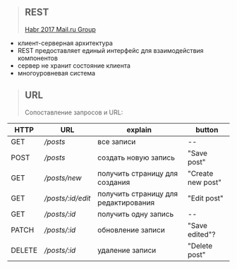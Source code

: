 >## REST
>[Habr 2017 Mail.ru Group](https://habr.com/en/company/mailru/blog/345184/#comments)
- клиент-серверная архитектура
- REST предоставляет единый интерфейс для взаимодействия компонентов
- сервер не хранит состояние клиента
- многоуровневая система
>## URL
>Сопоставление запросов и URL:
>
|HTTP|URL|explain|button
|--|--|--|--|
|GET|*/posts*|все записи|--|
|POST|*/posts*|создать новую запись|"Save post"|
|GET|*/posts/new*|получить страницу для создания|"Create new post"|
|GET|*/posts/:id/edit*|получить страницу для редактирования|"Edit post"|
|GET|*/posts/:id*|получить одну запись|--|
|PATCH|*/posts/:id*|обновление записи|"Save edited"?|
|DELETE|*/posts/:id*|удаление записи|"Delete post"|
<!--stackedit_data:
eyJoaXN0b3J5IjpbMTcxNDc5OTg0OV19
-->